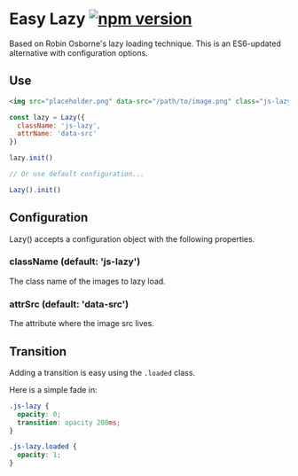 # Easy Lazy [![npm version](https://badge.fury.io/js/easy-lazy.svg)](https://badge.fury.io/js/easy-lazy)

Based on Robin Osborne's lazy loading technique. This is an ES6-updated
alternative with configuration options.

## Use

```html
<img src="placeholder.png" data-src="/path/to/image.png" class="js-lazy" />
```

```javascript
const lazy = Lazy({
  className: 'js-lazy',
  attrName: 'data-src'
})

lazy.init()

// Or use default configuration...

Lazy().init()
```

## Configuration

Lazy() accepts a configuration object with the following properties.

### className (default: 'js-lazy')

The class name of the images to lazy load.

### attrSrc (default: 'data-src')

The attribute where the image src lives.

## Transition

Adding a transition is easy using the `.loaded` class.

Here is a simple fade in:

```css
.js-lazy {
  opacity: 0;
  transition: opacity 200ms;
}

.js-lazy.loaded {
  opacity: 1;
}
```
